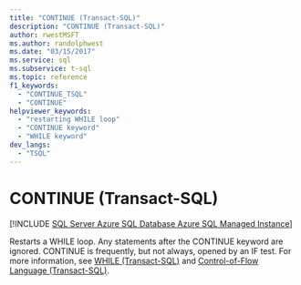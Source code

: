 ```yaml
---
title: "CONTINUE (Transact-SQL)"
description: "CONTINUE (Transact-SQL)"
author: rwestMSFT
ms.author: randolphwest
ms.date: "03/15/2017"
ms.service: sql
ms.subservice: t-sql
ms.topic: reference
f1_keywords:
  - "CONTINUE_TSQL"
  - "CONTINUE"
helpviewer_keywords:
  - "restarting WHILE loop"
  - "CONTINUE keyword"
  - "WHILE keyword"
dev_langs:
  - "TSQL"
---
```

# CONTINUE (Transact-SQL)
[!INCLUDE [SQL Server Azure SQL Database Azure SQL Managed Instance](../../includes/applies-to-version/sql-asdb-asdbmi.md)]

  Restarts a WHILE loop. Any statements after the CONTINUE keyword are ignored. CONTINUE is frequently, but not always, opened by an IF test. For more information, see [WHILE &#40;Transact-SQL&#41;](../../t-sql/language-elements/while-transact-sql.md) and [Control-of-Flow Language &#40;Transact-SQL&#41;](~/t-sql/language-elements/control-of-flow.md).  
  
  

